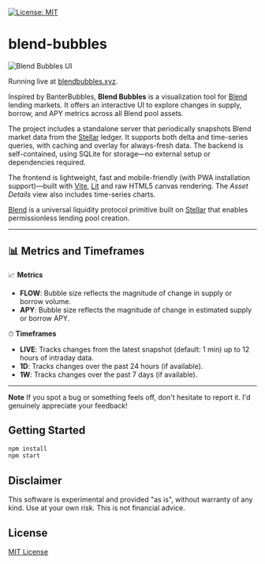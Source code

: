 [![License: MIT](https://img.shields.io/badge/License-MIT-blue.svg)](/LICENSE)

# blend-bubbles

![Blend Bubbles UI](./preview.gif)

Running live at [blendbubbles.xyz](https://blendbubbles.xyz).

Inspired by BanterBubbles, **Blend Bubbles** is a visualization tool for [Blend](https://www.blend.capital) lending markets. It offers an interactive UI to explore changes in supply, borrow, and APY metrics across all Blend pool assets.

The project includes a standalone server that periodically snapshots Blend market data from the [Stellar](https://stellar.org/) ledger. It supports both delta and time-series queries, with caching and overlay for always-fresh data. The backend is self-contained, using SQLite for storage—no external setup or dependencies required.

The frontend is lightweight, fast and mobile-friendly (with PWA installation support)—built with [Vite](https://vitejs.dev), [Lit](https://lit.dev) and raw HTML5 canvas rendering. The *Asset Details* view also includes time-series charts.

[Blend](https://www.blend.capital) is a universal liquidity protocol primitive built on [Stellar](https://stellar.org/) that enables permissionless lending pool creation.

---

## 📊 Metrics and Timeframes

📈 **Metrics**
- **FLOW**: Bubble size reflects the magnitude of change in supply or borrow volume.
- **APY**: Bubble size reflects the magnitude of change in estimated supply or borrow APY.

⏱ **Timeframes**
- **LIVE**: Tracks changes from the latest snapshot (default: 1 min) up to 12 hours of intraday data.
- **1D**: Tracks changes over the past 24 hours (if available).
- **1W**: Tracks changes over the past 7 days (if available).

---

**Note** If you spot a bug or something feels off, don't hesitate to report it. I'd genuinely appreciate your feedback!

## Getting Started

```bash
npm install
npm start
```

## Disclaimer

This software is experimental and provided "as is", without warranty of any kind. Use at your own risk. This is not financial advice.

## License

[MIT License](LICENSE)